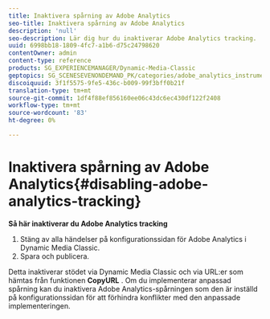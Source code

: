 ```yaml
---
title: Inaktivera spårning av Adobe Analytics
seo-title: Inaktivera spårning av Adobe Analytics
description: 'null'
seo-description: Lär dig hur du inaktiverar Adobe Analytics tracking.
uuid: 6998bb18-1809-4fc7-a1b6-d75c24798620
contentOwner: admin
content-type: reference
products: SG_EXPERIENCEMANAGER/Dynamic-Media-Classic
geptopics: SG_SCENESEVENONDEMAND_PK/categories/adobe_analytics_instrumentation_kit
discoiquuid: 3f1f5575-9fe5-436c-b009-99f3bff0b21f
translation-type: tm+mt
source-git-commit: 1df4f88ef856160ee06c43dc6ec430df122f2408
workflow-type: tm+mt
source-wordcount: '83'
ht-degree: 0%

---
```



# Inaktivera spårning av Adobe Analytics{#disabling-adobe-analytics-tracking}

**Så här inaktiverar du Adobe Analytics tracking**

1. Stäng av alla händelser på konfigurationssidan för Adobe Analytics i Dynamic Media Classic.
1. Spara och publicera.

Detta inaktiverar stödet via Dynamic Media Classic och via URL:er som hämtas från funktionen **CopyURL** . Om du implementerar anpassad spårning kan du inaktivera Adobe Analytics-spårningen som den är inställd på konfigurationssidan för att förhindra konflikter med den anpassade implementeringen.

